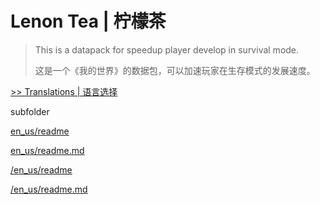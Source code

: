 # Lenon Tea | 柠檬茶

> This is a <MINECRAFT> datapack for speedup player develop in survival mode.
> 
> 这是一个《我的世界》的数据包，可以加速玩家在生存模式的发展速度。

[>> Translations | 语言选择](translations.md)

subfolder

<!-- [en_us/](en_us/) -->

[en_us/readme](en_us/readme)

[en_us/readme.md](en_us/readme.md)

<!-- [/en_us/](/en_us/) -->

[/en_us/readme](/en_us/readme)

[/en_us/readme.md](/en_us/readme.md)

<!-- [https://github.com/seesee777/LemonTea_Manual/blob/docsify/docs/en_us/readme.md](https://github.com/seesee777/LemonTea_Manual/blob/docsify/docs/en_us/readme.md) -->